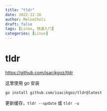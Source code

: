 ```yaml
---
title: "tldr"
date: 2022-12-16
author: MelonCholi
draft: false
tags: [Linux, 快速入门]
categories: [Linux]
---
```


# tldr

https://github.com/isacikgoz/tldr

这里使用 go 安装

```sh
go install github.com/isacikgoz/tldr@latest
```

更新缓存，`tldr --update` 或 `tldr -u`
